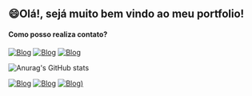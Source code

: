 ## 😄Olá!, sejá muito bem vindo ao meu portfolio!

#### Como posso realiza contato?
[![Blog](https://img.shields.io/badge/Gmail-D14836?style=for-the-badge&logo=gmail&logoColor=white)]()
[![Blog](https://img.shields.io/badge/WhatsApp-25D366?style=for-the-badge&logo=whatsapp&logoColor=white)](https://api.whatsapp.com/send?phone=5519989437565&text=Ol%C3%A1!%2C%20voc%C3%AA%20que%20veio%20pelo%20GitHub%2C%20esse%20%C3%A9%20meu%20contato%20oficial%20do%20WhatsApp!)
[![Blog](https://img.shields.io/badge/Facebook-1877F2?style=for-the-badge&logo=facebook&logoColor=white)]()

![Anurag's GitHub stats](https://github-readme-stats.vercel.app/api?username=anuraghazra&show_icons=true&theme=transparent)

[![Blog](https://img.shields.io/badge/Pinterest-%23E60023.svg?&style=for-the-badge&logo=Pinterest&logoColor=white)]()
[![Blog](https://img.shields.io/badge/Instagram-E4405F?style=for-the-badge&logo=instagram&logoColor=white)]()
[![Blog](https://img.shields.io/badge/Discord-7289DA?style=for-the-badge&logo=discord&logoColor=white))]()
